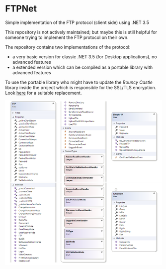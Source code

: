 # FTPNet
Simple implementation of the FTP protocol (client side) using .NET 3.5

This repository is not actively maintained; but maybe this is still helpful for someone trying to implement the FTP protocol on their own.

The repository contains two implementations of the protocol:

- a very basic version for classic .NET 3.5 (for Desktop applications), no advanced features
- a extended version which can be compiled as a portable library with advanced features

To use the portable library who might have to update the *Bouncy Castle* library inside the project which is responsible for the SSL/TLS encryption. Look [here](http://www.bouncycastle.org/csharp/) for a suitable replacement.

![](class_diagram_top.png)
![](class_diagram_bottom.png)
